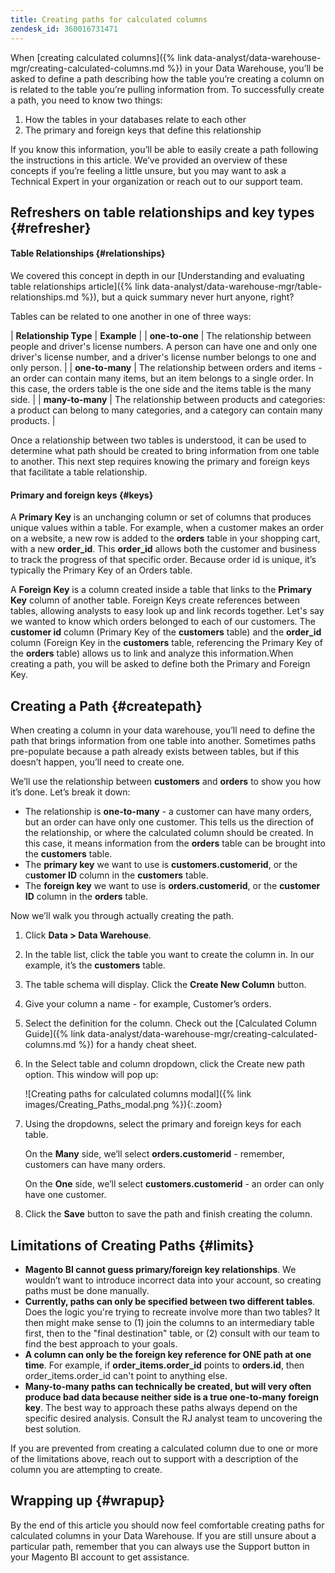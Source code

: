 ```yaml
---
title: Creating paths for calculated columns
zendesk_id: 360016731471
---
```


When [creating calculated columns]({% link data-analyst/data-warehouse-mgr/creating-calculated-columns.md %}) in your Data Warehouse, you’ll be asked to define a path describing how the table you’re creating a column on is related to the table you’re pulling information from. To successfully create a path, you need to know two things:

1. How the tables in your databases relate to each other
1. The primary and foreign keys that define this relationship

If you know this information, you’ll be able to easily create a path following the instructions in this article. We’ve provided an overview of these concepts if you’re feeling a little unsure, but you may want to ask a Technical Expert in your organization or reach out to our support team.

## Refreshers on table relationships and key types {#refresher}

#### Table Relationships {#relationships}

We covered this concept in depth in our [Understanding and evaluating table relationships article]({% link data-analyst/data-warehouse-mgr/table-relationships.md %}), but a quick summary never hurt anyone, right?

Tables can be related to one another in one of three ways:

| **Relationship Type** | **Example** |
| **one-to-one** | The relationship between people and driver's license numbers. A person can have one and only one driver's license number, and a driver's license number belongs to one and only person. |
| **one-to-many** | The relationship between orders and items - an order can contain many items, but an item belongs to a single order. In this case, the orders table is the one side and the items table is the many side. |
| **many-to-many** | The relationship between products and categories: a product can belong to many categories, and a category can contain many products. |

Once a relationship between two tables is understood, it can be used to determine what path should be created to bring information from one table to another. This next step requires knowing the primary and foreign keys that facilitate a table relationship.

#### Primary and foreign keys {#keys}

A **Primary Key** is an unchanging column or set of columns that produces unique values within a table. For example, when a customer makes an order on a website, a new row is added to the **orders** table in your shopping cart, with a new **order_id**. This **order_id** allows both the customer and business to track the progress of that specific order. Because order id is unique, it’s typically the Primary Key of an Orders table.

A **Foreign Key** is a column created inside a table that links to the **Primary Key** column of another table. Foreign Keys create references between tables, allowing analysts to easy look up and link records together. Let's say we wanted to know which orders belonged to each of our customers. The **customer id** column (Primary Key of the **customers** table) and the **order_id** column (Foreign Key in the **customers** table, referencing the Primary Key of the **orders** table) allows us to link and analyze this information.When creating a path, you will be asked to define both the Primary and Foreign Key.

## Creating a Path {#createpath}

When creating a column in your data warehouse, you’ll need to define the path that brings information from one table into another. Sometimes paths pre-populate because a path already exists between tables, but if this doesn’t happen, you’ll need to create one.

We’ll use the relationship between **customers** and **orders** to show you how it’s done. Let’s break it down:

* The relationship is **one-to-many** - a customer can have many orders, but an order can have only one customer. This tells us the direction of the relationship, or where the calculated column should be created. In this case, it means information from the **orders** table can be brought into the **customers** table.
* The **primary key** we want to use is **customers.customerid**, or the c**ustomer ID** column in the **customers** table.
* The **foreign key** we want to use is **orders.customerid**, or the **customer ID** column in the **orders** table.

Now we’ll walk you through actually creating the path.

1. Click **Data &gt; Data Warehouse**.
1. In the table list, click the table you want to create the column in. In our example, it’s the **customers** table.
1. The table schema will display. Click the **Create New Column** button.
1. Give your column a name - for example, Customer’s orders.
1. Select the definition for the column. Check out the [Calculated Column Guide]({% link data-analyst/data-warehouse-mgr/creating-calculated-columns.md %}) for a handy cheat sheet.
1. In the Select table and column dropdown, click the Create new path option. This window will pop up:

    ![Creating paths for calculated columns modal]({% link images/Creating_Paths_modal.png %}){:.zoom}

1. Using the dropdowns, select the primary and foreign keys for each table.

     On the **Many** side, we’ll select **orders.customerid** - remember, customers can have many orders.

     On the **One** side, we’ll select **customers.customerid** - an order can only have one customer.
1. Click the **Save** button to save the path and finish creating the column.

## Limitations of Creating Paths {#limits}

* **Magento BI cannot guess primary/foreign key relationships**. We wouldn’t want to introduce incorrect data into your account, so creating paths must be done manually.
* **Currently, paths can only be specified between two different tables**. Does the logic you're trying to recreate involve more than two tables? It then might make sense to (1) join the columns to an intermediary table first, then to the "final destination" table, or (2) consult with our team to find the best approach to your goals.
* **A column can only be the foreign key reference for ONE path at one time**. For example, if **order_items.order_id** points to **orders.id**, then order_items.order_id can't point to anything else.
* **Many-to-many paths can technically be created, but will very often produce bad data because neither side is a true one-to-many foreign key**. The best way to approach these paths always depend on the specific desired analysis. Consult the RJ analyst team to uncovering the best solution.

If you are prevented from creating a calculated column due to one or more of the limitations above, reach out to support with a description of the column you are attempting to create.

## Wrapping up {#wrapup}

By the end of this article you should now feel comfortable creating paths for calculated columns in your Data Warehouse. If you are still unsure about a particular path, remember that you can always use the Support button in your Magento BI account to get assistance.
